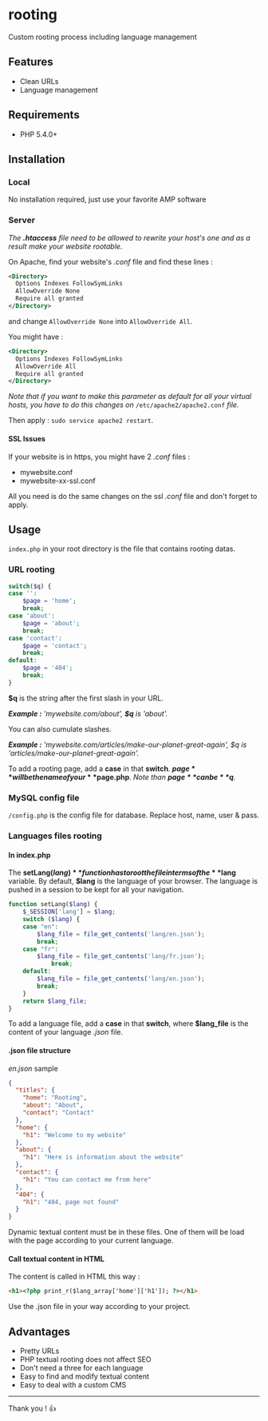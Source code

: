 # rooting
Custom rooting process including language management

## Features
* Clean URLs
* Language management

## Requirements
* PHP 5.4.0+

## Installation

### Local
No installation required, just use your favorite AMP software

### Server
_The **.htaccess** file need to be allowed to rewrite your host's one and as a result make your website rootable._

On Apache, find your website's _.conf_ file and find these lines :
```xml
<Directory>
  Options Indexes FollowSymLinks
  AllowOverride None
  Require all granted
</Directory>
```

and change `AllowOverride None` into `AllowOverride All`.

You might have :
```xml
<Directory>
  Options Indexes FollowSymLinks
  AllowOverride All
  Require all granted
</Directory>
```

_Note that if you want to make this parameter as default for all your virtual hosts, you have to do this changes on_ `/etc/apache2/apache2.conf` _file._

Then apply : `sudo service apache2 restart`.

#### SSL Issues
If your website is in https, you might have 2 _.conf_ files :
* mywebsite.conf
* mywebsite-xx-ssl.conf

All you need is do the same changes on the ssl _.conf_ file and don't forget to apply.

## Usage

`index.php` in your root directory is the file that contains rooting datas.

### URL rooting
```php
switch($q) {
case '':
	$page = 'home';
	break;
case 'about':
	$page = 'about';
	break;
case 'contact':
	$page = 'contact';
	break;
default:
	$page = '404';
	break;
}
```

**$q** is the string after the first slash in your URL.

_**Example :** 'mywebsite.com/about', **$q** is 'about'._

You can also cumulate slashes.

_**Example :** 'mywebsite.com/articles/make-our-planet-great-again', $q is 'articles/make-our-planet-great-again'._

To add a rooting page, add a **case** in that **switch**.
**$page** will be the name of your **$page.php**. _Note than **$page** can be **$q**._

### MySQL config file

`/config.php` is the config file for database.
Replace host, name, user & pass.

### Languages files rooting

#### In index.php
The **setLang($lang)** function has to root the file in terms of the **$lang** variable.
By default, **$lang** is the language of your browser.
The language is pushed in a session to be kept for all your navigation.

```php
function setLang($lang) {
	$_SESSION['lang'] = $lang;
	switch ($lang) {
	case "en":
		$lang_file = file_get_contents('lang/en.json');
		break;
	case "fr":
		$lang_file = file_get_contents('lang/fr.json');
			break;
	default:
		$lang_file = file_get_contents('lang/en.json');
		break;
	}
	return $lang_file;
}
```

To add a language file, add a **case** in that **switch**, where **$lang_file** is the content of your language _.json_ file.

#### .json file structure
_en.json_ sample
```json
{
  "titles": {
    "home": "Rooting",
    "about": "About",
    "contact": "Contact"
  },
  "home": {
    "h1": "Welcome to my website"
  },
  "about": {
    "h1": "Here is information about the website"
  },
  "contact": {
    "h1": "You can contact me from here"
  },
  "404": {
    "h1": "404, page not found"
  }
}
```
Dynamic textual content must be in these files. One of them will be load with the page according to your current language.

#### Call textual content in HTML

The content is called in HTML this way :
```html
<h1><?php print_r($lang_array['home']['h1']); ?></h1>
```
Use the .json file in your way according to your project.

## Advantages
* Pretty URLs
* PHP textual rooting does not affect SEO
* Don't need a three for each language
* Easy to find and modify textual content
* Easy to deal with a custom CMS

***

Thank you ! :thumbsup:
